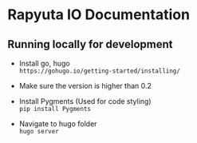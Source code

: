 # Rapyuta IO Documentation

## Running locally for development
- Install go, hugo  
```https://gohugo.io/getting-started/installing/```  
- Make sure the version is higher than 0.2  

- Install Pygments (Used for code styling)  
```pip install Pygments```  

- Navigate to hugo folder  
```hugo server```

